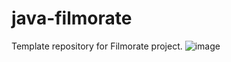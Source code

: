 # java-filmorate
Template repository for Filmorate project.
![image](https://user-images.githubusercontent.com/118057088/234873737-2187e3d5-34c5-41c1-b613-3b5c8de361c9.png)
